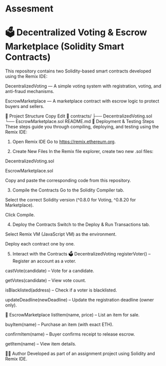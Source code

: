 # Assesment
# 🗳️ Decentralized Voting & Escrow Marketplace (Solidity Smart Contracts)
This repository contains two Solidity-based smart contracts developed using the Remix IDE:

DecentralizedVoting — A simple voting system with registration, voting, and anti-fraud mechanisms.

EscrowMarketplace — A marketplace contract with escrow logic to protect buyers and sellers.

📂 Project Structure
Copy
Edit
📁 contracts/
 ├── DecentralizedVoting.sol
 └── EscrowMarketplace.sol
README.md
🚀 Deployment & Testing Steps
These steps guide you through compiling, deploying, and testing using the Remix IDE:

1. Open Remix IDE
Go to https://remix.ethereum.org.

2. Create New Files
In the Remix file explorer, create two new .sol files:

DecentralizedVoting.sol

EscrowMarketplace.sol

Copy and paste the corresponding code from this repository.

3. Compile the Contracts
Go to the Solidity Compiler tab.

Select the correct Solidity version (^0.8.0 for Voting, ^0.8.20 for Marketplace).

Click Compile.

4. Deploy the Contracts
Switch to the Deploy & Run Transactions tab.

Select Remix VM (JavaScript VM) as the environment.

Deploy each contract one by one.

5. Interact with the Contracts
🗳️ DecentralizedVoting
registerVoter() – Register an account as a voter.

castVote(candidate) – Vote for a candidate.

getVotes(candidate) – View vote count.

isBlacklisted(address) – Check if a voter is blacklisted.

updateDeadline(newDeadline) – Update the registration deadline (owner only).

🛒 EscrowMarketplace
listItem(name, price) – List an item for sale.

buyItem(name) – Purchase an item (with exact ETH).

confirmItem(name) – Buyer confirms receipt to release escrow.

getItem(name) – View item details.


🙋‍♀️ Author
Developed as part of an assignment project using Solidity and Remix IDE.

